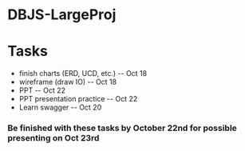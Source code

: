 # DBJS-LargeProj

# Tasks #

* finish charts (ERD, UCD, etc.) -- Oct 18
* wireframe (draw IO) -- Oct 18
* PPT -- Oct 22
* PPT presentation practice -- Oct 22
* Learn swagger -- Oct 20

### Be finished with these tasks by October 22nd for possible presenting on Oct 23rd ###
